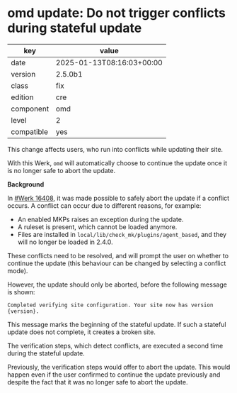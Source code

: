 [//]: # (werk v2)
# omd update: Do not trigger conflicts during stateful update

key        | value
---------- | ---
date       | 2025-01-13T08:16:03+00:00
version    | 2.5.0b1
class      | fix
edition    | cre
component  | omd
level      | 2
compatible | yes

This change affects users, who run into conflicts while updating their site.

With this Werk, `omd` will automatically choose to continue the update once it is no longer safe to abort the update.

**Background**

In [#Werk 16408](https://checkmk.com/werk/16408), it was made possible to safely abort the update if a conflict occurs.
A conflict can occur due to different reasons, for example:

* An enabled MKPs raises an exception during the update.
* A ruleset is present, which cannot be loaded anymore.
* Files are installed in `local/lib/check_mk/plugins/agent_based`, and they will no longer be loaded in 2.4.0.

These conflicts need to be resolved, and will prompt the user on whether to continue the update (this behaviour can be changed by selecting a conflict mode).

However, the update should only be aborted, before the following message is shown:
```
Completed verifying site configuration. Your site now has version {version}.
```
This message marks the beginning of the stateful update.
If such a stateful update does not complete, it creates a broken site.

The verification steps, which detect conflicts, are executed a second time during the stateful update.

Previously, the verification steps would offer to abort the update.
This would happen even if the user confirmed to continue the update previously and despite the fact that it was no longer safe to abort the update.
